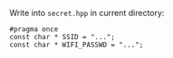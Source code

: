 Write into `secret.hpp` in current directory:

```
#pragma once
const char * SSID = "...";
const char * WIFI_PASSWD = "...";
```